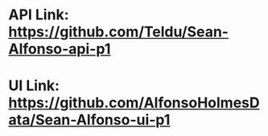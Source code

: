 # API Link: https://github.com/Teldu/Sean-Alfonso-api-p1
# UI Link: https://github.com/AlfonsoHolmesData/Sean-Alfonso-ui-p1
